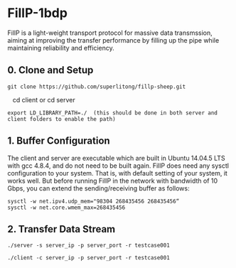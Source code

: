 # FillP-1bdp

FillP is a light-weight transport protocol for massive data transmssion, aiming at improving the transfer performance by filling up the pipe while maintaining reliability and efficiency.


## 0. Clone and Setup

    git clone https://github.com/superlitong/fillp-sheep.git

    cd client   or    cd server

    export LD_LIBRARY_PATH=./  (this should be done in both server and client folders to enable the path)

## 1. Buffer Configuration

The client and server are executable which are built in Ubuntu 14.04.5 LTS with gcc 4.8.4, and do not need to be built again. FillP does need any sysctl configuration to your system. That is, with default setting of your system, it works well. But before running FillP in the network with bandwidth of 10 Gbps, you can extend the sending/receiving buffer as follows: 

    sysctl -w net.ipv4.udp_mem="98304 268435456 268435456“
    sysctl -w net.core.wmem_max=268435456

## 2. Transfer Data Stream

    ./server -s server_ip -p server_port -r testcase001

    ./client -c server_ip -p server_port -r testcase001

